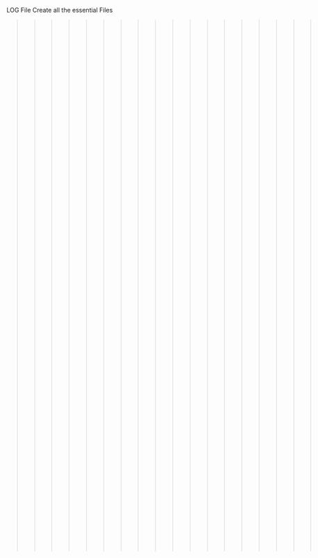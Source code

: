 LOG File
Create all the essential Files
>>>>>>>>>>>>>>>>>>>>>>>>>> Create 0-print_list.c
update
update
update lists.h file
update
update lists.h file
